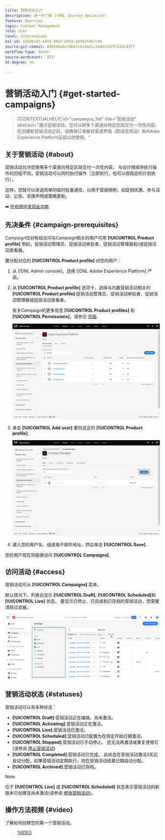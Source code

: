 ```yaml
---
title: 营销活动入门
description: 进一步了解 [!DNL Journey Optimizer]
feature: Overview
topic: Content Management
role: User
level: Intermediate
exl-id: e2506a43-e4f5-48af-bd14-ab76c54b7c90
source-git-commit: 8d8586a6c70b6fc01dbd1c2a8833079f422c93f7
workflow-type: tm+mt
source-wordcount: '373'
ht-degree: 4%

---
```


# 营销活动入门 {#get-started-campaigns}

>[!CONTEXTUALHELP]
>id="campaigns_list"
>title="营销活动"
>abstract="通过促销活动，您可以跨多个渠道向特定区段交付一次性内容。 在创建新营销活动之前，请确保已准备好渠道界面（即消息预设）和Adobe Experience Platform区段以供使用。"

## 关于营销活动 {#about}

营销活动允许您使用多个渠道向特定区段交付一次性内容。 与设计按顺序执行操作的历程不同，营销活动可以同时执行操作（立即执行，也可以按指定的计划执行）。

这样，您就可以发送简单的临时批量通信，以用于营销用例，如促销优惠、参与活动、公告、法律声明或策略更新。

➡️ [在视频中发现此功能](#video)

<!--You can create two types of campaigns:

* **Scheduled campaigns** allow for simple ad-hoc batch communications for marketing use cases like promotional offers, engagement campaigns, announcements, legal notices, or policy updates.
* **API Triggered Campaigns** allow for simple transactional/operational messages with REST APIs (password reset, card abandonment, etc.), where the need may involve personalization using profile attributes and contextual data from payload.-->

## 先决条件 {#campaign-prerequisites}

Campaign仅对有权访问与Campaign相关的用户可用 **[!UICONTROL Product profile]** 例如，促销活动管理员、促销活动审批者、促销活动管理器和/或促销活动查看器。

要分配对应的 **[!UICONTROL Product profile]** 对您的用户：

1. 从 [!DNL Admin console]，选择 [!DNL Adobe Experience Platform] 产品。

1. 从 **[!UICONTROL Product profile]** 选项卡，选择与内置营销活动相关的 **[!UICONTROL Product profile]**:促销活动管理员、促销活动审批者、促销活动管理器或促销活动查看者。

   有关Campaign的更多信息 **[!UICONTROL Product profiles]** 和 **[!UICONTROL Permissions]**，请参见 [页面](../administration/ootb-product-profiles.md).

   ![](assets/do-not-localize/admin_1.png)

1. 单击 **[!UICONTROL Add user]** 要将选定的 **[!UICONTROL Product profile]**.

   ![](assets/do-not-localize/admin_2.png)

1. 键入您的用户名、组或电子邮件地址，然后单击 **[!UICONTROL Save]**.

您的用户现在将能够访问 **[!UICONTROL Campaigns]**.

## 访问活动 {#access}

营销活动可从 **[!UICONTROL Campaigns]** 菜单。

默认情况下，列表会显示 **[!UICONTROL Draft]**, **[!UICONTROL Scheduled]**&#x200B;和 **[!UICONTROL Live]** 状态。 要显示已停止、已完成和已存档的营销活动，您需要清除过滤器。

![](assets/create-campaign-list.png)

## 营销活动状态 {#statuses}

营销活动可以有多种状态：

* **[!UICONTROL Draft]**:营销活动正在编辑，尚未激活。
* **[!UICONTROL Activating]**:营销活动正在激活。
* **[!UICONTROL Live]**:营销活动已激活。
* **[!UICONTROL Scheduled]**:营销活动已配置为在特定开始日期激活。
* **[!UICONTROL Stopped]**:营销活动已手动停止。 您无法再激活或重复使用它(请参阅 [停止营销活动](modify-stop-campaign.md#stop))
* **[!UICONTROL Completed]**:营销活动已完成。 此状态在营销活动激活3天后自动分配，如果营销活动定期执行，则在营销活动结束日期自动分配。
* **[!UICONTROL Archived]**:营销活动已存档。

>[!NOTE]
>
>位于 **[!UICONTROL Live]** 或 **[!UICONTROL Scheduled]** 状态表示营销活动的新版本已创建且尚未激活(请参阅 [修改营销活动](modify-stop-campaign.md#modify))。

## 操作方法视频 {#video}

了解如何创建您的第一个营销活动。

>[!VIDEO](https://video.tv.adobe.com/v/346680?quality=12)
